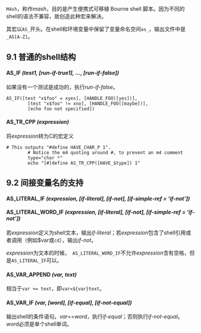 `M4sh`，称作*mash*，目的是产生便携式可移植 Bourne shell 脚本。因为不同的shell的语法不兼容，故创造此种宏来解决。

其宏以`AS_`开头。在shell和环境变量中保留了变量命名空间`as_`，输出文件中是`_AS[A-Z]`。
## 9.1 普通的shell结构
#### AS_IF *(test1, [run-if-true1], ..., [run-if-false])*
如果没有一个测试是成功的，执行*run-if-false*。
```
AS_IF([test "x$foo" = xyes], [HANDLE_FOO([yes])],
        [test "x$foo" != xno], [HANDLE_FOO([maybe])],
        [echo foo not specified])
```
#### AS_TR_CPP *(expression)*
将*expression*转为C的宏定义
```
# This outputs "#define HAVE_CHAR_P 1".
        # Notice the m4 quoting around #, to prevent an m4 comment
        type="char *"
        echo "[#]define AS_TR_CPP([HAVE_$type]) 1"
```

## 9.2 间接变量名的支持
#### AS_LITERAL_IF *(expression, [if-literal], [if-not], [if-simple-ref = ‘if-not’])*
#### AS_LITERAL_WORD_IF *(expression, [if-literal], [if-not], [if-simple-ref = ‘if-not’])*
若*expression*定义为shell文本，输出*if-literal*；若*expression*包含了shell引用或者调用（例如$var或`cd`），输出*if-not*。

*expression*为文本的时候，` AS_LITERAL_WORD_IF`不允许*expression*含有空格，但是`AS_LITERAL_IF`可以。


#### AS_VAR_APPEND *(var, text)*
相当于`var += text`，即`var=${var}text`。

#### AS_VAR_IF *(var, [word], [if-equal], [if-not-equal])*
输出shell的条件语句。*var*==*word*，执行*if-equal*；否则执行*if-not-equal*。
*word*必须是单个shell单词。



